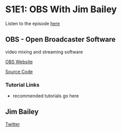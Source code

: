 # S1E1: OBS With Jim Bailey

Listen to the episode [here](https://fosspod.content.town/episodes/obs-with-jim-bailey)

## OBS - Open Broadcaster Software
video mixing and streaming software

[OBS Website](https://obsproject.com/)

[Source Code](https://github.com/obsproject/obs-studio)

### Tutorial Links

- recommended tutorials go here

## Jim Bailey

[Twitter](https://twitter.com/WizardOfOBS)
